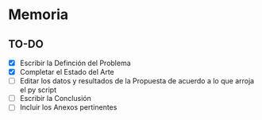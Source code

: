 # Memoria

## TO-DO
- [x] Escribir la Definción del Problema
- [x] Completar el Estado del Arte
- [ ] Editar los datos y resultados de la Propuesta de acuerdo a lo que arroja el py script
- [ ] Escribir la Conclusión
- [ ] Incluir los Anexos pertinentes
